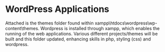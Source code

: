# WordPress Applications
Attached is the themes folder found within xampp\htdocs\wordpress\wp-content\themes. Wordpress is installed through xampp, which enables the running of the web applications. Various different projects/themes will be built and this folder updated, enhancing skills in php, styling (css) and wordpress.
